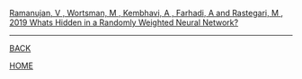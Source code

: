 
[Ramanujan, V , Wortsman, M , Kembhavi, A , Farhadi, A  and Rastegari, M , 2019  Whats Hidden in a Randomly Weighted Neural Network?](ramanujan_et_al_2019/summary.md)

---
[BACK](../index.md)

[HOME]( ../../index.md)